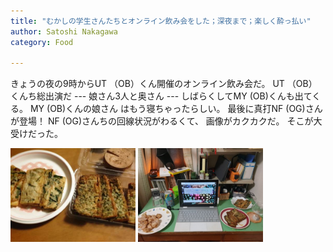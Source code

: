 ```yaml
---
title: "むかしの学生さんたちとオンライン飲み会をした；深夜まで；楽しく酔っ払い"
author: Satoshi Nakagawa
category: Food

---
```

 
 きょうの夜の9時からUT （OB）くん開催のオンライン飲み会だ。
UT （OB）くんち総出演だ ---
娘さん3人と奥さん ---
しばらくしてMY (OB)くんも出てくる。
MY (OB)くんの娘さん
はもう寝ちゃったらしい。
最後に真打NF (OG)さんが登場！
NF (OG)さんちの回線状況がわるくて、
画像がカクカクだ。
そこが大受けだった。

<img src="/pict/2020-08-07-nomikai-1.jpg" alt="" width="200"/>
<img src="/pict/2020-08-07-nomikai-2.jpg" alt="" width="200"/>

